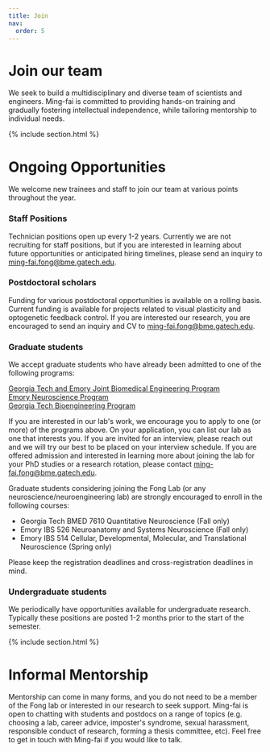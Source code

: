 ```yaml
---
title: Join
nav:
  order: 5
---
```


# <i class="fas fa-hands-helping"></i>Join our team

We seek to build a multidisciplinary and diverse team of scientists and engineers.  Ming-fai is committed to providing hands-on training and gradually fostering intellectual independence, while tailoring mentorship to individual needs.

{% include section.html %}


# Ongoing Opportunities
We welcome new trainees and staff to join our team at various points throughout the year.

### Staff Positions
Technician positions open up every 1-2 years.  Currently we are not recruiting for staff positions, but if you are interested in learning about future opportunities or anticipated hiring timelines, please send an inquiry to [ming-fai.fong@bme.gatech.edu](mailto:ming-fai.fong@bme.gatech.edu).

### Postdoctoral scholars
Funding for various postdoctoral opportunities is available on a rolling basis.  Current funding is available for projects related to visual plasticity and optogenetic feedback control.  If you are interested our research, you are encouraged to send an inquiry and CV to [ming-fai.fong@bme.gatech.edu](mailto:ming-fai.fong@bme.gatech.edu).

### Graduate students
We accept graduate students who have already been admitted to one of the following programs: 

[Georgia Tech and Emory Joint Biomedical Engineering Program](https://bme.gatech.edu/bme/georgia-tech-emory-bme-phd-program) <br>
[Emory Neuroscience Program](https://biomed.emory.edu/PROGRAM_SITES/NS/) <br>
[Georgia Tech Bioengineering Program](https://bioengineering.gatech.edu/)

If you are interested in our lab's work, we encourage you to apply to one (or more) of the programs above.  On your application, you can list our lab as one that interests you.  If you are invited for an interview, please reach out and we will try our best to be placed on your interview schedule.  If you are offered admission and interested in learning more about joining the lab for your PhD studies or a research rotation, please contact [ming-fai.fong@bme.gatech.edu](mailto:ming-fai.fong@bme.gatech.edu).

Graduate students considering joining the Fong Lab (or any neuroscience/neuroengineering lab) are strongly encouraged to enroll in the following courses:
- Georgia Tech BMED 7610 Quantitative Neuroscience (Fall only)
- Emory IBS 526 Neuroanatomy and Systems Neuroscience (Fall only)
- Emory IBS 514 Cellular, Developmental, Molecular, and Translational Neuroscience (Spring only)

Please keep the registration deadlines and cross-registration deadlines in mind.

### Undergraduate students
We periodically have opportunities available for undergraduate research.  Typically these positions are posted 1-2 months prior to the start of the semester.

{% include section.html %}

# Informal Mentorship

Mentorship can come in many forms, and you do not need to be a member of the Fong lab or interested in our research to seek support.  Ming-fai is open to chatting with students and postdocs on a range of topics (e.g. choosing a lab, career advice, imposter's syndrome, sexual harassment, responsible conduct of research, forming a thesis committee, etc).  Feel free to get in touch with Ming-fai if you would like to talk.
